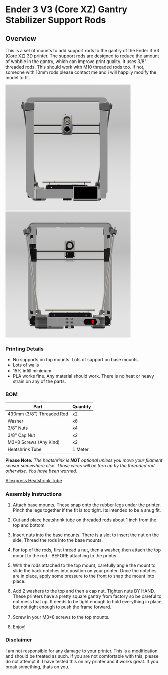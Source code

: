 # Ender 3 V3 (Core XZ) Gantry Stabilizer Support Rods

## Overview

This is a set of mounts to add support rods to the gantry of the Ender 3 V3 (Core XZ) 3D printer. The support rods are designed to reduce the amount of wobble in the gantry, which can improve print quality. It uses 3/8" threaded rods. This should work with M10 threaded rods too. If not, someone with 10mm rods please contact me and i will happily modify the model to fit.

<p>
    <img src="/Gantry Support Rods/Images/1.png" alt="Front" style="width:400px; display:inline-block;">
    <img src="/Gantry Support Rods/Images/2.png" alt="Back" style="width:400px; display:inline-block;">
</p>

### Printing Details

- No supports on top mounts. Lots of support on base mounts.
- Lots of walls
- 15% infill minimum
- PLA works fine. Any material should work. There is no heat or heavy strain on any of the parts.

### BOM

| Part | Quantity |
| --- | --- |
| 430mm (3/8") Threaded Rod | x2 |
| Washer | x6 |
| 3/8" Nuts | x4 |
| 3/8" Cap Nut | x2 |
| M3*8 Screws (Any Kind) | x2 |
| Heatshrink Tube | 1 Meter |

**Please Note:** *The heatshrink is **NOT** optional unless you move your filament sensor somewhere else. Those wires will be torn up by the threaded rod otherwise. You have been warned.*

[Aliexpress Heatshrink Tube](https://s.click.aliexpress.com/e/_DFPSOzV)

### Assembly Instructions

1. Attach base mounts. These snap onto the rubber legs under the printer. Pinch the legs together if the fit is too tight. Its intended to be a snug fit.

2. Cut and place heatshrink tube on threaded rods about 1 inch from the top and bottom.

3. Insert nuts into the base mounts. There is a slot to insert the nut on the side. Thread the rods into the base mounts.

4. For top of the rods, first thread a nut, then a washer, then attach the top mount to the rod - BEFORE attaching to the printer.

5. With the rods attached to the top mount, carefully angle the mount to slide the back notches into position on your printer. Once the notches are in place, apply some pressure to the front to snap the mount into place.

6. Add 2 washers to the top and then a cap nut. Tighten nuts BY HAND. These printers have a pretty square gantry from factory so be careful to not mess that up. It needs to be tight enough to hold everything in place, but not tight enough to push the frame forward.

7. Screw in your M3*8 screws to the top mounts.

8. Enjoy!

### Disclaimer

I am not responsible for any damage to your printer. This is a modification and should be treated as such. If you are not comfortable with this, please do not attempt it. I have tested this on my printer and it works great. If you break something, thats on you.
